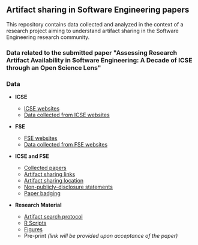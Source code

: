 ## Artifact sharing in Software Engineering papers

This repository contains data collected and analyzed in the context of a research project aiming to understand artifact sharing in the Software Engineering research community.

### Data related to the submitted paper "Assessing Research Artifact Availability in Software Engineering: A Decade of ICSE through an Open Science Lens"

### Data

- **ICSE**
  - [ICSE websites](data/ICSE_websites.md)
  - [Data collected from ICSE websites](data/ICSE_data_collected_from_websites.md)

- **FSE**
  - [FSE websites](data/FSE_websites.md)
  - [Data collected from FSE websites](data/FSE_data_collected_from_websites.md)


- **ICSE and FSE**
  - [Collected papers](data/collected_papers.md)
  - [Artifact sharing links](data/artifact_sharing_links.md)
  - [Artifact sharing location](data/artifact-sharing-section.md)
  - [Non-publicly-disclosure statements](data/non-publicly-disclosure_statements.md)
  - [Paper badging](data/badging.md)

- **Research Material**
  - [Artifact search protocol](data/Others/ArtifactsSearchProtocol.pdf)
  - [R Scripts](data/scripts.md)
  - [Figures](data/figures.md)
  - Pre-print _(link will be provided upon acceptance of the paper)_
